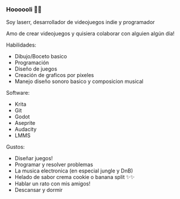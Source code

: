 ### Hoooooli 👋✨

Soy laserr, desarrollador de videojuegos indie y programador


Amo de crear videojuegos y quisiera colaborar con alguien algún día!



Habilidades:
- Dibujo/Boceto basico
- Programación
- Diseño de juegos
- Creación de graficos por pixeles
- Manejo diseño sonoro basico y composicion musical


Software:
- Krita
- Git
- Godot
- Aseprite
- Audacity
- LMMS

Gustos:
- Diseñar juegos!
- Programar y resolver problemas 
- La musica electronica (en especial jungle y DnB)
- Helado de sabor crema cookie o banana split ✨✨
- Hablar un rato con mis amigos!
- Descansar y dormir


